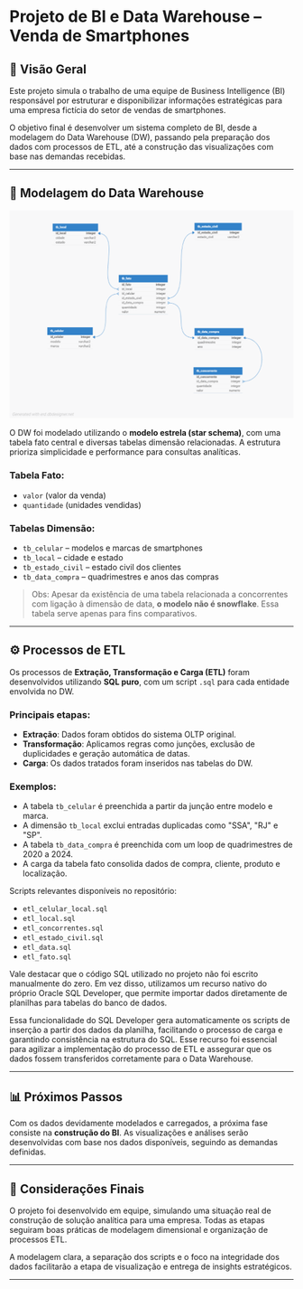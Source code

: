 # Projeto de BI e Data Warehouse – Venda de Smartphones

## 📌 Visão Geral

Este projeto simula o trabalho de uma equipe de Business Intelligence (BI) responsável por estruturar e disponibilizar informações estratégicas para uma empresa fictícia do setor de vendas de smartphones.

O objetivo final é desenvolver um sistema completo de BI, desde a modelagem do Data Warehouse (DW), passando pela preparação dos dados com processos de ETL, até a construção das visualizações com base nas demandas recebidas.

---

## 🧱 Modelagem do Data Warehouse

![Diagrama do Modelo Estrela](OLAP/tabd_dw_v1_1.png)


O DW foi modelado utilizando o **modelo estrela (star schema)**, com uma tabela fato central e diversas tabelas dimensão relacionadas. A estrutura prioriza simplicidade e performance para consultas analíticas.

### Tabela Fato:
- `valor` (valor da venda)
- `quantidade` (unidades vendidas)

### Tabelas Dimensão:
- `tb_celular` – modelos e marcas de smartphones
- `tb_local` – cidade e estado
- `tb_estado_civil` – estado civil dos clientes
- `tb_data_compra` – quadrimestres e anos das compras

> Obs: Apesar da existência de uma tabela relacionada a concorrentes com ligação à dimensão de data, **o modelo não é snowflake**. Essa tabela serve apenas para fins comparativos.

---

## ⚙️ Processos de ETL

Os processos de **Extração, Transformação e Carga (ETL)** foram desenvolvidos utilizando **SQL puro**, com um script `.sql` para cada entidade envolvida no DW.

### Principais etapas:
- **Extração**: Dados foram obtidos do sistema OLTP original.
- **Transformação**: Aplicamos regras como junções, exclusão de duplicidades e geração automática de datas.
- **Carga**: Os dados tratados foram inseridos nas tabelas do DW.

### Exemplos:
- A tabela `tb_celular` é preenchida a partir da junção entre modelo e marca.
- A dimensão `tb_local` exclui entradas duplicadas como "SSA", "RJ" e "SP".
- A tabela `tb_data_compra` é preenchida com um loop de quadrimestres de 2020 a 2024.
- A carga da tabela fato consolida dados de compra, cliente, produto e localização.

Scripts relevantes disponíveis no repositório:
- `etl_celular_local.sql`
- `etl_local.sql`
- `etl_concorrentes.sql`
- `etl_estado_civil.sql`
- `etl_data.sql`
- `etl_fato.sql`

Vale destacar que o código SQL utilizado no projeto não foi escrito manualmente do zero. Em vez disso, utilizamos um recurso nativo do próprio Oracle SQL Developer, que permite importar dados diretamente de planilhas para tabelas do banco de dados.

Essa funcionalidade do SQL Developer gera automaticamente os scripts de inserção a partir dos dados da planilha, facilitando o processo de carga e garantindo consistência na estrutura do SQL. Esse recurso foi essencial para agilizar a implementação do processo de ETL e assegurar que os dados fossem transferidos corretamente para o Data Warehouse.

---

## 📊 Próximos Passos

Com os dados devidamente modelados e carregados, a próxima fase consiste na **construção do BI**. As visualizações e análises serão desenvolvidas com base nos dados disponíveis, seguindo as demandas definidas.

---

## 🧠 Considerações Finais

O projeto foi desenvolvido em equipe, simulando uma situação real de construção de solução analítica para uma empresa. Todas as etapas seguiram boas práticas de modelagem dimensional e organização de processos ETL.

A modelagem clara, a separação dos scripts e o foco na integridade dos dados facilitarão a etapa de visualização e entrega de insights estratégicos.

---

